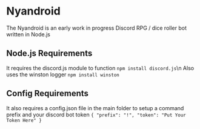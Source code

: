 # Nyandroid
The Nyandroid is an early work in progress Discord RPG / dice roller bot written in Node.js

## Node.js Requirements
It requires the discord.js module to function
`npm install discord.js`\n
Also uses the winston logger `npm install winston`

## Config Requirements
It also requires a config.json file in the main folder to setup a command prefix and your discord bot token
`{ "prefix": "!", "token": "Put Your Token Here" }`
